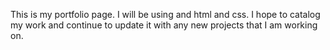 This is my portfolio page. I will be using and html and css. I hope to catalog my work and continue to update it with any new projects that I am working on. 
